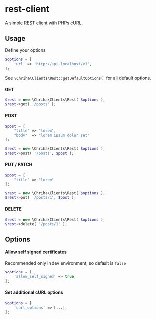 # rest-client

A simple REST client with PHPs cURL.

## Usage

Define your options

```php
$options = [
    'url' => 'http://api.localhost/v1',
];
```

See `\Chriha\Clients\Rest::getDefaultOptions()` for all default options.

#### GET

```php
$rest = new \Chriha\Clients\Rest( $options );
$rest->get( '/posts' );
```

#### POST

```php
$post = [
    "title" => "lorem",
    "body"  => "lorem ipsum dolor set"
];

$rest = new \Chriha\Clients\Rest( $options );
$rest->post( '/posts', $post );
```

#### PUT / PATCH

```php
$post = [
    "title" => "lorem"
];

$rest = new \Chriha\Clients\Rest( $options );
$rest->put( '/posts/1', $post );
```

#### DELETE

```php
$rest = new \Chriha\Clients\Rest( $options );
$rest->delete( '/posts/1' );
```

## Options

#### Allow self signed certificates

Recommended only in dev environment, so default is `false`

```php
$options = [
    'allow_self_signed' => true,
];
```

#### Set additional cURL options

```php
$options = [
    'curl_options' => [...],
];
```
